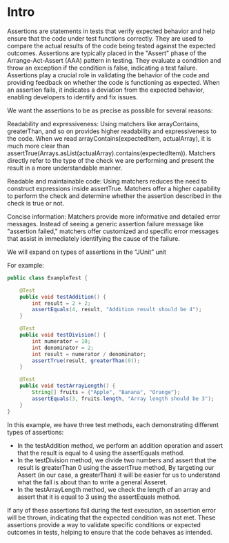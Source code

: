 # Intro
Assertions are statements in tests that verify expected behavior and help ensure that the code under test functions correctly. 
They are used to compare the actual results of the code being tested against the expected outcomes.
Assertions are typically placed in the "Assert" phase of the Arrange-Act-Assert (AAA) pattern in testing. 
They evaluate a condition and throw an exception if the condition is false, indicating a test failure.
Assertions play a crucial role in validating the behavior of the code and providing feedback on whether the code is functioning as expected.
When an assertion fails, it indicates a deviation from the expected behavior, enabling developers to identify and fix issues.

We want the assertions to be as precise as possible for several reasons:

Readability and expressiveness: Using matchers like arrayContains, greaterThan, and so on provides higher readability and expressiveness to the code. When we read arrayContains(expectedItem, actualArray), it is much more clear than assertTrue(Arrays.asList(actualArray).contains(expectedItem)). Matchers directly refer to the type of the check we are performing and present the result in a more understandable manner.

Readable and maintainable code: Using matchers reduces the need to construct expressions inside assertTrue. Matchers offer a higher capability to perform the check and determine whether the assertion described in the check is true or not.

Concise information: Matchers provide more informative and detailed error messages. Instead of seeing a generic assertion failure message like "assertion failed," matchers offer customized and specific error messages that assist in immediately identifying the cause of the failure.

We will expand on types of assertions in the “JUnit” unit




For example:
```java
public class ExampleTest {

    @Test
    public void testAddition() {
        int result = 2 + 2;
        assertEquals(4, result, "Addition result should be 4");
    }

    @Test
    public void testDivision() {
        int numerator = 10;
        int denominator = 2;
        int result = numerator / denominator;
        assertTrue(result, greaterThan(0));
    }

    @Test
    public void testArrayLength() {
        String[] fruits = {"Apple", "Banana", "Orange"};
        assertEquals(3, fruits.length, "Array length should be 3");
    }
}
```
In this example, we have three test methods, each demonstrating different types of assertions:
- In the testAddition method, we perform an addition operation and assert that the result is equal to 4 using the assertEquals method.
- In the testDivision method, we divide two numbers and assert that the result is greaterThan 0 using the assertTrue method, By targeting our Assert (in our case, a greaterThan) it will be easier for us to understand what the fall is about than to write a general Asseret.
- In the testArrayLength method, we check the length of an array and assert that it is equal to 3 using the assertEquals method.

If any of these assertions fail during the test execution, an assertion error will be thrown, indicating that the expected condition was not met.
These assertions provide a way to validate specific conditions or expected outcomes in tests, helping to ensure that the code behaves as intended.
